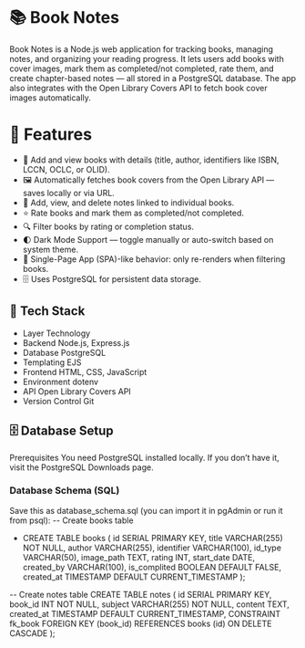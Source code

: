 # 📚 Book Notes
Book Notes is a Node.js web application for tracking books, managing notes, and organizing your reading progress.
It lets users add books with cover images, mark them as completed/not completed, rate them, and create chapter-based notes — all stored in a PostgreSQL database.
The app also integrates with the Open Library Covers API to fetch book cover images automatically.

# 🚀 Features
* 📖 Add and view books with details (title, author, identifiers like ISBN, LCCN, OCLC, or OLID).
* 🖼️ Automatically fetches book covers from the Open Library API — saves locally or via URL.
* 📝 Add, view, and delete notes linked to individual books.
* ⭐ Rate books and mark them as completed/not completed.
* 🔍 Filter books by rating or completion status.
* 🌓 Dark Mode Support — toggle manually or auto-switch based on system theme.
* 🧠 Single-Page App (SPA)-like behavior: only re-renders when filtering books.
* 🗄️ Uses PostgreSQL for persistent data storage.


## 🧩 Tech Stack
* Layer	Technology
* Backend	Node.js, Express.js
* Database	PostgreSQL
* Templating	EJS
* Frontend	HTML, CSS, JavaScript
* Environment	dotenv
* API	Open Library Covers API
* Version Control	Git

## 🗄️ Database Setup
Prerequisites
You need PostgreSQL installed locally.
If you don’t have it, visit the PostgreSQL Downloads page.

### Database Schema (SQL)
Save this as database_schema.sql (you can import it in pgAdmin or run it from psql):
-- Create books table
* CREATE TABLE books (
    id SERIAL PRIMARY KEY,
    title VARCHAR(255) NOT NULL,
    author VARCHAR(255),
    identifier VARCHAR(100),
    id_type VARCHAR(50),
    image_path TEXT,
    rating INT,
    start_date DATE,
    created_by VARCHAR(100),
    is_complited BOOLEAN DEFAULT FALSE,
    created_at TIMESTAMP DEFAULT CURRENT_TIMESTAMP
);

-- Create notes table
CREATE TABLE notes (
    id SERIAL PRIMARY KEY,
    book_id INT NOT NULL,
    subject VARCHAR(255) NOT NULL,
    content TEXT,
    created_at TIMESTAMP DEFAULT CURRENT_TIMESTAMP,
    CONSTRAINT fk_book
        FOREIGN KEY (book_id)
        REFERENCES books (id)
        ON DELETE CASCADE
);